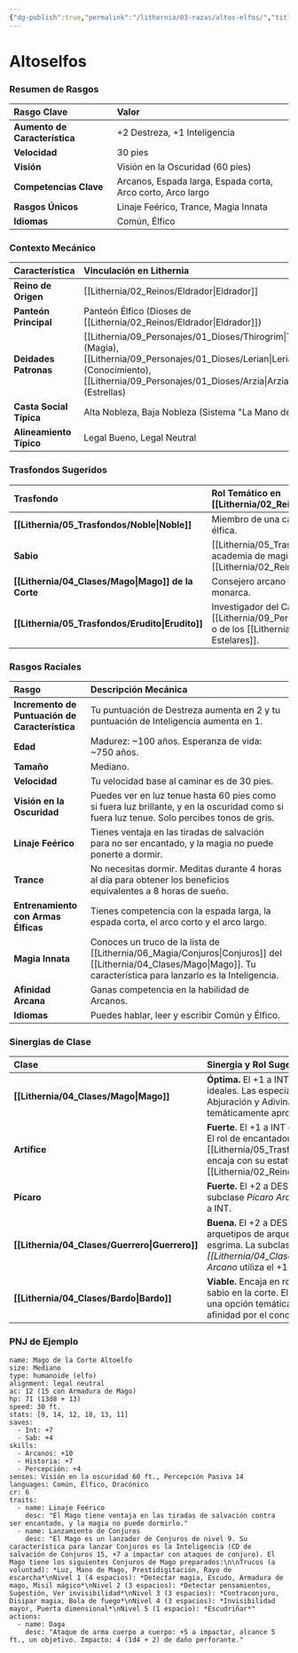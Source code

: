 ```yaml
---
{"dg-publish":true,"permalink":"/lithernia/03-razas/altos-elfos/","title":"Altoselfos","tags":["lithernia","especie"]}
---
```


# Altoselfos

### Resumen de Rasgos

| Rasgo Clave | Valor |
| :--- | :--- |
| **Aumento de Característica** | +2 Destreza, +1 Inteligencia |
| **Velocidad** | 30 pies |
| **Visión** | Visión en la Oscuridad (60 pies) |
| **Competencias Clave** | Arcanos, Espada larga, Espada corta, Arco corto, Arco largo |
| **Rasgos Únicos** | Linaje Feérico, Trance, Magia Innata |
| **Idiomas** | Común, Élfico |

### Contexto Mecánico

| Característica | Vinculación en Lithernia |
| :--- | :--- |
| **Reino de Origen** | [[Lithernia/02_Reinos/Eldrador\|Eldrador]] |
| **Panteón Principal** | Panteón Élfico (Dioses de [[Lithernia/02_Reinos/Eldrador\|Eldrador]]) |
| **Deidades Patronas** | [[Lithernia/09_Personajes/01_Dioses/Thirogrim\|Thirogrim]] (Magia), [[Lithernia/09_Personajes/01_Dioses/Lerian\|Lerian]] (Conocimiento), [[Lithernia/09_Personajes/01_Dioses/Arzia\|Arzia]] (Estrellas) |
| **Casta Social Típica** | Alta Nobleza, Baja Nobleza (Sistema "La Mano de Hierro") |
| **Alineamiento Típico** | Legal Bueno, Legal Neutral |

### Trasfondos Sugeridos

| Trasfondo | Rol Temático en [[Lithernia/02_Reinos/Eldrador\|Eldrador]] |
| :--- | :--- |
| **[[Lithernia/05_Trasfondos/Noble\|Noble]]** | Miembro de una casa aristocrática en la corte élfica. |
| **Sabio** | [[Lithernia/05_Trasfondos/Erudito\|Erudito]] de una academia de magia o biblioteca de [[Lithernia/02_Reinos/Eldrador\|Eldrador]]. |
| **[[Lithernia/04_Clases/Mago\|Mago]] de la Corte** | Consejero arcano o adivino al servicio de un monarca. |
| **[[Lithernia/05_Trasfondos/Erudito\|Erudito]]** | Investigador del Cataclismo del [[Lithernia/09_Personajes/01_Dioses/Lilium\|Lilium]] o de los [[Lithernia/06_Magia/Conjuros\|Conjuros]] Estelares]]. |

### Rasgos Raciales

| Rasgo | Descripción Mecánica |
| :--- | :--- |
| **Incremento de Puntuación de Característica** | Tu puntuación de Destreza aumenta en 2 y tu puntuación de Inteligencia aumenta en 1. |
| **Edad** | Madurez: ~100 años. Esperanza de vida: ~750 años. |
| **Tamaño** | Mediano. |
| **Velocidad** | Tu velocidad base al caminar es de 30 pies. |
| **Visión en la Oscuridad** | Puedes ver en luz tenue hasta 60 pies como si fuera luz brillante, y en la oscuridad como si fuera luz tenue. Solo percibes tonos de gris. |
| **Linaje Feérico** | Tienes ventaja en las tiradas de salvación para no ser encantado, y la magia no puede ponerte a dormir. |
| **Trance** | No necesitas dormir. Meditas durante 4 horas al día para obtener los beneficios equivalentes a 8 horas de sueño. |
| **Entrenamiento con Armas Élficas** | Tienes competencia con la espada larga, la espada corta, el arco corto y el arco largo. |
| **Magia Innata** | Conoces un truco de la lista de [[Lithernia/06_Magia/Conjuros\|Conjuros]] del [[Lithernia/04_Clases/Mago\|Mago]]. Tu característica para lanzarlo es la Inteligencia. |
| **Afinidad Arcana** | Ganas competencia en la habilidad de Arcanos. |
| **Idiomas** | Puedes hablar, leer y escribir Común y Élfico. |

### Sinergias de Clase

| Clase | Sinergia y Rol Sugerido |
| :--- | :--- |
| **[[Lithernia/04_Clases/Mago\|Mago]]** | **Óptima.** El +1 a INT y el truco adicional son ideales. Las especializaciones de Abjuración y Adivinación son temáticamente apropiadas. |
| **Artífice** | **Fuerte.** El +1 a INT es el atributo principal. El rol de encantador o artesano [[Lithernia/05_Trasfondos/Noble\|Noble]] encaja con su estatus en [[Lithernia/02_Reinos/Eldrador\|Eldrador]]. |
| **Pícaro** | **Fuerte.** El +2 a DES es excelente. La subclase *Pícaro Arcano* se beneficia del +1 a INT. |
| **[[Lithernia/04_Clases/Guerrero\|Guerrero]]** | **Buena.** El +2 a DES favorece a los arquetipos de arquero o luchador de esgrima. La subclase *[[Lithernia/04_Clases/Caballero\|Caballero]] Arcano* utiliza el +1 a INT. |
| **[[Lithernia/04_Clases/Bardo\|Bardo]]** | **Viable.** Encaja en roles de diplomático o sabio en la corte. El *Colegio del Saber* es una opción temática que aprovecha la afinidad por el conocimiento. |

### PNJ de Ejemplo

```statblock
name: Mago de la Corte Altoelfo
size: Mediano
type: humanoide (elfo)
alignment: legal neutral
ac: 12 (15 con Armadura de Mago)
hp: 71 (13d8 + 13)
speed: 30 ft.
stats: [9, 14, 12, 18, 13, 11]
saves:
  - Int: +7
  - Sab: +4
skills:
  - Arcanos: +10
  - Historia: +7
  - Percepción: +4
senses: Visión en la oscuridad 60 ft., Percepción Pasiva 14
languages: Común, Élfico, Dracónico
cr: 6
traits:
  - name: Linaje Feérico
    desc: "El Mago tiene ventaja en las tiradas de salvación contra ser encantado, y la magia no puede dormirlo."
  - name: Lanzamiento de Conjuros
    desc: "El Mago es un lanzador de Conjuros de nivel 9. Su característica para lanzar Conjuros es la Inteligencia (CD de salvación de Conjuros 15, +7 a impactar con ataques de conjuro). El Mago tiene los siguientes Conjuros de Mago preparados:\n\nTrucos (a voluntad): *Luz, Mano de Mago, Prestidigitación, Rayo de escarcha*\nNivel 1 (4 espacios): *Detectar magia, Escudo, Armadura de mago, Misil mágico*\nNivel 2 (3 espacios): *Detectar pensamientos, Sugestión, Ver invisibilidad*\nNivel 3 (3 espacios): *Contraconjuro, Disipar magia, Bola de fuego*\nNivel 4 (3 espacios): *Invisibilidad mayor, Puerta dimensional*\nNivel 5 (1 espacio): *Escudriñar*"
actions:
  - name: Daga
    desc: "Ataque de arma cuerpo a cuerpo: +5 a impactar, alcance 5 ft., un objetivo. Impacto: 4 (1d4 + 2) de daño perforante."
